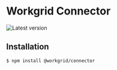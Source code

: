 # Workgrid Connector

![Latest version](https://shields.lmig.com/npm/version/@workgrid/connector.svg)

## Installation

```bash
$ npm install @workgrid/connector
```
